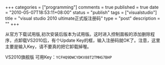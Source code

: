 +++
categories = ["programming"]
comments = true
published = true
date = "2010-05-07T18:53:11+08:00"
status = "publish"
tags = ["visualstudio"]
title = "visual studio 2010 ultimate正式版注册码"
type = "post"
description = ""
+++


从官方下载试用版,初次安装后版本为试用版。这时进入控制面板的添加删除程序，点卸载VS2010后，有个Update Key的框，输入注册码就OK了。注意，这里主要是输入Key，请不要真的把它卸载掉喔。

VS2010旗舰版 可用Key：`YCFHQ9DWCYDKV88T2TMHG7BHP`
<!--more-->